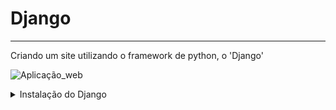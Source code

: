 # Django
---

Criando um site utilizando o framework de python, o 'Django'

![Aplicação_web](https://cdn.discordapp.com/attachments/887544607599120404/952004177570197544/alura_receitas.png)


<details>

<summary>Instalação do Django</summary>

- Para instalação do Django abra o terminal e digite o seguinte comando.

```cmd
 pip install Django
```
</details>
